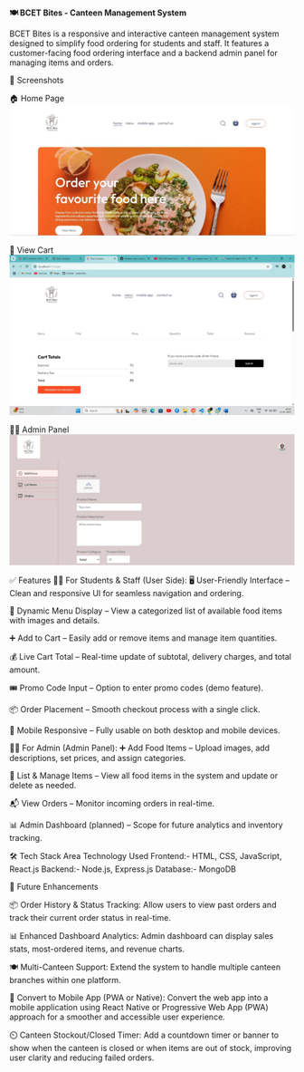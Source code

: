 **🍽️ BCET Bites - Canteen Management System**

BCET Bites is a responsive and interactive canteen management system designed to simplify food ordering for students and staff. It features a customer-facing food ordering interface and a backend admin panel for managing items and orders.

📸 Screenshots

🏠 Home Page
![Home Page](https://github.com/Roy1Priyanka/Canteen_Management/blob/main/Home_page.jpg)


🧺 View Cart
![View Cart](https://github.com/Roy1Priyanka/Canteen_Management/blob/main/Cart.jpg)


🧑‍💻 Admin Panel
![Admin Panel](https://github.com/Roy1Priyanka/Canteen_Management/blob/main/Admin_panel.jpg)

✅ Features
👨‍🎓 For Students & Staff (User Side):
🖥️ User-Friendly Interface – Clean and responsive UI for seamless navigation and ordering.

🍱 Dynamic Menu Display – View a categorized list of available food items with images and details.

➕ Add to Cart – Easily add or remove items and manage item quantities.

💰 Live Cart Total – Real-time update of subtotal, delivery charges, and total amount.

🎟️ Promo Code Input – Option to enter promo codes (demo feature).

📦 Order Placement – Smooth checkout process with a single click.

📱 Mobile Responsive – Fully usable on both desktop and mobile devices.

🧑‍💻 For Admin (Admin Panel):
➕ Add Food Items – Upload images, add descriptions, set prices, and assign categories.

📃 List & Manage Items – View all food items in the system and update or delete as needed.

📬 View Orders – Monitor incoming orders in real-time.

📊 Admin Dashboard (planned) – Scope for future analytics and inventory tracking.

🛠 Tech Stack
Area	Technology Used
Frontend:- HTML, CSS, JavaScript, React.js
Backend:- Node.js, Express.js
Database:-	MongoDB


📌 Future Enhancements

📦 Order History & Status Tracking:
Allow users to view past orders and track their current order status in real-time.

📊 Enhanced Dashboard Analytics:
Admin dashboard can display sales stats, most-ordered items, and revenue charts.

🍽️ Multi-Canteen Support:
Extend the system to handle multiple canteen branches within one platform.

📱 Convert to Mobile App (PWA or Native):
Convert the web app into a mobile application using React Native or Progressive Web App (PWA) approach for a smoother and accessible user experience.

⏲️ Canteen Stockout/Closed Timer:
Add a countdown timer or banner to show when the canteen is closed or when items are out of stock, improving user clarity and reducing failed orders.



